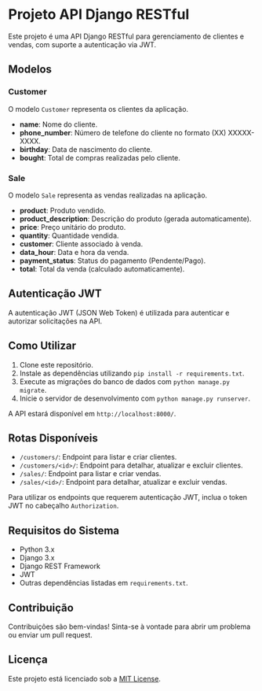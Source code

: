 # Projeto API Django RESTful

Este projeto é uma API Django RESTful para gerenciamento de clientes e vendas, com suporte a autenticação via JWT.

## Modelos

### Customer

O modelo `Customer` representa os clientes da aplicação.

- **name**: Nome do cliente.
- **phone_number**: Número de telefone do cliente no formato (XX) XXXXX-XXXX.
- **birthday**: Data de nascimento do cliente.
- **bought**: Total de compras realizadas pelo cliente.

### Sale

O modelo `Sale` representa as vendas realizadas na aplicação.

- **product**: Produto vendido.
- **product_description**: Descrição do produto (gerada automaticamente).
- **price**: Preço unitário do produto.
- **quantity**: Quantidade vendida.
- **customer**: Cliente associado à venda.
- **data_hour**: Data e hora da venda.
- **payment_status**: Status do pagamento (Pendente/Pago).
- **total**: Total da venda (calculado automaticamente).

## Autenticação JWT

A autenticação JWT (JSON Web Token) é utilizada para autenticar e autorizar solicitações na API.

## Como Utilizar

1. Clone este repositório.
2. Instale as dependências utilizando `pip install -r requirements.txt`.
3. Execute as migrações do banco de dados com `python manage.py migrate`.
4. Inicie o servidor de desenvolvimento com `python manage.py runserver`.

A API estará disponível em `http://localhost:8000/`.

## Rotas Disponíveis

- `/customers/`: Endpoint para listar e criar clientes.
- `/customers/<id>/`: Endpoint para detalhar, atualizar e excluir clientes.
- `/sales/`: Endpoint para listar e criar vendas.
- `/sales/<id>/`: Endpoint para detalhar, atualizar e excluir vendas.

Para utilizar os endpoints que requerem autenticação JWT, inclua o token JWT no cabeçalho `Authorization`.

## Requisitos do Sistema

- Python 3.x
- Django 3.x
- Django REST Framework
- JWT
- Outras dependências listadas em `requirements.txt`.

## Contribuição

Contribuições são bem-vindas! Sinta-se à vontade para abrir um problema ou enviar um pull request.

## Licença

Este projeto está licenciado sob a [MIT License](LICENSE).

